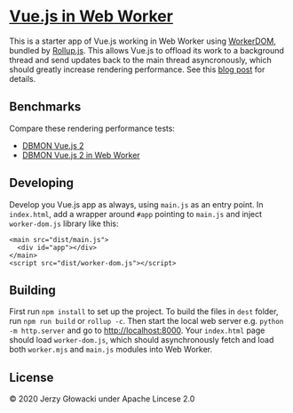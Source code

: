 # [Vue.js in Web Worker](https://niutech.github.io/vue-in-web-worker/)

This is a starter app of Vue.js working in Web Worker using [WorkerDOM](https://github.com/ampproject/worker-dom), bundled by [Rollup.js](https://rollupjs.org/). This allows Vue.js to offload its work to a background thread and send updates back to the main thread asyncronously, which should greatly increase rendering performance. See this [blog post](https://amphtml.wordpress.com/2018/08/21/workerdom/) for details.

## Benchmarks

Compare these rendering performance tests:
 - [DBMON Vue.js 2](https://niutech.github.io/js-repaint-perfs/vue2/index.html)
 - [DBMON Vue.js 2 in Web Worker](https://niutech.github.io/js-repaint-perfs/vue2/workerdom.html)

## Developing

Develop you Vue.js app as always, using `main.js` as an entry point. In `index.html`, add a wrapper around `#app` pointing to `main.js` and inject `worker-dom.js` library like this:

    <main src="dist/main.js">
      <div id="app"></div>
    </main>
    <script src="dist/worker-dom.js"></script>

## Building

First run `npm install` to set up the project. To build the files in `dest` folder, run `npm run build` or `rollup -c`. Then start the local web server e.g. `python -m http.server` and go to [http://localhost:8000](http://localhost:8000). Your `index.html` page should load `worker-dom.js`, which should asynchronously fetch and load both `worker.mjs` and `main.js` modules into Web Worker.

## License

© 2020 Jerzy Głowacki under Apache Lincese 2.0
